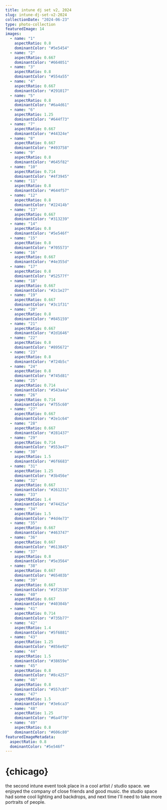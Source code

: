 ```yaml
---
title: intune dj set v2, 2024
slug: intune-dj-set-v2-2024
collectionDate: "2024-06-23"
type: photo-collection
featuredImage: 14
images:
  - name: "1"
    aspectRatio: 0.8
    dominantColor: "#5e5454"
  - name: "2"
    aspectRatio: 0.667
    dominantColor: "#664051"
  - name: "3"
    aspectRatio: 0.8
    dominantColor: "#554a55"
  - name: "4"
    aspectRatio: 0.667
    dominantColor: "#291017"
  - name: "5"
    aspectRatio: 0.8
    dominantColor: "#6a4d61"
  - name: "6"
    aspectRatio: 1.25
    dominantColor: "#644f73"
  - name: "7"
    aspectRatio: 0.667
    dominantColor: "#44324e"
  - name: "8"
    aspectRatio: 0.667
    dominantColor: "#493758"
  - name: "9"
    aspectRatio: 0.8
    dominantColor: "#645f82"
  - name: "10"
    aspectRatio: 0.714
    dominantColor: "#4f3945"
  - name: "11"
    aspectRatio: 0.8
    dominantColor: "#644f57"
  - name: "12"
    aspectRatio: 0.8
    dominantColor: "#22414b"
  - name: "13"
    aspectRatio: 0.667
    dominantColor: "#313239"
  - name: "14"
    aspectRatio: 0.8
    dominantColor: "#5e546f"
  - name: "15"
    aspectRatio: 0.8
    dominantColor: "#705573"
  - name: "16"
    aspectRatio: 0.667
    dominantColor: "#4e355d"
  - name: "17"
    aspectRatio: 0.8
    dominantColor: "#52577f"
  - name: "18"
    aspectRatio: 0.667
    dominantColor: "#2c1e27"
  - name: "19"
    aspectRatio: 0.667
    dominantColor: "#3c1f31"
  - name: "20"
    aspectRatio: 0.8
    dominantColor: "#845159"
  - name: "21"
    aspectRatio: 0.667
    dominantColor: "#2d1646"
  - name: "22"
    aspectRatio: 0.8
    dominantColor: "#895672"
  - name: "23"
    aspectRatio: 0.8
    dominantColor: "#724b5c"
  - name: "24"
    aspectRatio: 0.8
    dominantColor: "#745d81"
  - name: "25"
    aspectRatio: 0.714
    dominantColor: "#543a4a"
  - name: "26"
    aspectRatio: 0.714
    dominantColor: "#755c60"
  - name: "27"
    aspectRatio: 0.667
    dominantColor: "#2e1c64"
  - name: "28"
    aspectRatio: 0.667
    dominantColor: "#281437"
  - name: "29"
    aspectRatio: 0.714
    dominantColor: "#553e47"
  - name: "30"
    aspectRatio: 1.5
    dominantColor: "#6f6683"
  - name: "31"
    aspectRatio: 1.25
    dominantColor: "#3b456e"
  - name: "32"
    aspectRatio: 0.667
    dominantColor: "#261231"
  - name: "33"
    aspectRatio: 1.4
    dominantColor: "#74425a"
  - name: "34"
    aspectRatio: 1.5
    dominantColor: "#4d4e73"
  - name: "35"
    aspectRatio: 0.667
    dominantColor: "#463747"
  - name: "36"
    aspectRatio: 0.667
    dominantColor: "#613845"
  - name: "37"
    aspectRatio: 0.8
    dominantColor: "#5e3564"
  - name: "38"
    aspectRatio: 0.667
    dominantColor: "#65403b"
  - name: "39"
    aspectRatio: 0.667
    dominantColor: "#3f2538"
  - name: "40"
    aspectRatio: 0.667
    dominantColor: "#40304b"
  - name: "41"
    aspectRatio: 0.714
    dominantColor: "#735b77"
  - name: "42"
    aspectRatio: 1.4
    dominantColor: "#5f6881"
  - name: "43"
    aspectRatio: 1.25
    dominantColor: "#856e92"
  - name: "44"
    aspectRatio: 1.5
    dominantColor: "#38659e"
  - name: "45"
    aspectRatio: 0.8
    dominantColor: "#8c4257"
  - name: "46"
    aspectRatio: 0.8
    dominantColor: "#557c8f"
  - name: "47"
    aspectRatio: 1.5
    dominantColor: "#3e6ca3"
  - name: "48"
    aspectRatio: 1.25
    dominantColor: "#6a4f70"
  - name: "49"
    aspectRatio: 0.8
    dominantColor: "#606c80"
featuredImageMetadata:
  aspectRatio: 0.8
  dominantColor: "#5e546f"
---
```


# {chicago}

the second intune event took place in a cool artist / studio space. we enjoyed the company of close friends and good music. the studio space had some cool lighting and backdrops, and next time I'll need to take more portraits of people.

